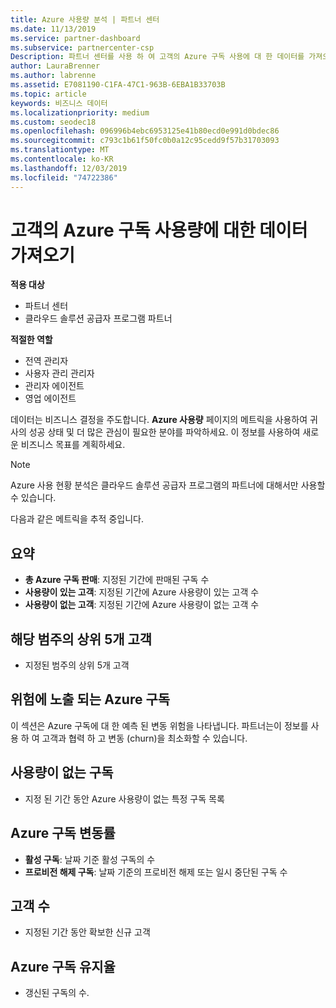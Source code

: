 ```yaml
---
title: Azure 사용량 분석 | 파트너 센터
ms.date: 11/13/2019
ms.service: partner-dashboard
ms.subservice: partnercenter-csp
Description: 파트너 센터를 사용 하 여 고객의 Azure 구독 사용에 대 한 데이터를 가져오는 방법에 대해 알아봅니다.
author: LauraBrenner
ms.author: labrenne
ms.assetid: E7081190-C1FA-47C1-963B-6EBA1B33703B
ms.topic: article
keywords: 비즈니스 데이터
ms.localizationpriority: medium
ms.custom: seodec18
ms.openlocfilehash: 096996b4ebc6953125e41b80ecd0e991d0bdec86
ms.sourcegitcommit: c793c1b61f50fc0b0a12c95cedd9f57b31703093
ms.translationtype: MT
ms.contentlocale: ko-KR
ms.lasthandoff: 12/03/2019
ms.locfileid: "74722386"
---
```

# <a name="get-data-about-the-usage-of-your-customers-azure-subscriptions"></a>고객의 Azure 구독 사용량에 대한 데이터 가져오기

**적용 대상**

- 파트너 센터
- 클라우드 솔루션 공급자 프로그램 파트너

**적절한 역할**

- 전역 관리자
- 사용자 관리 관리자
- 관리자 에이전트
- 영업 에이전트

데이터는 비즈니스 결정을 주도합니다. **Azure 사용량** 페이지의 메트릭을 사용하여 귀사의 성공 상태 및 더 많은 관심이 필요한 분야를 파악하세요. 이 정보를 사용하여 새로운 비즈니스 목표를 계획하세요.

> [!NOTE]
> Azure 사용 현황 분석은 클라우드 솔루션 공급자 프로그램의 파트너에 대해서만 사용할 수 있습니다.

다음과 같은 메트릭을 추적 중입니다.

## <a name="summary"></a>요약

- **총 Azure 구독 판매**: 지정된 기간에 판매된 구독 수  
- **사용량이 있는 고객**: 지정된 기간에 Azure 사용량이 있는 고객 수  
- **사용량이 없는 고객**: 지정된 기간에 Azure 사용량이 없는 고객 수  

## <a name="top-5-customers-in-category"></a>해당 범주의 상위 5개 고객

- 지정된 범주의 상위 5개 고객  

## <a name="azure-subscriptions-at-risk"></a>위험에 노출 되는 Azure 구독

이 섹션은 Azure 구독에 대 한 예측 된 변동 위험을 나타냅니다. 파트너는이 정보를 사용 하 여 고객과 협력 하 고 변동 (churn)을 최소화할 수 있습니다.

## <a name="subscriptions-without-usage"></a>사용량이 없는 구독

- 지정 된 기간 동안 Azure 사용량이 없는 특정 구독 목록  

## <a name="azure-subscription-churn"></a>Azure 구독 변동률

- **활성 구독**: 날짜 기준 활성 구독의 수  
- **프로비전 해제 구독**: 날짜 기준의 프로비전 해제 또는 일시 중단된 구독 수  

## <a name="customer-count"></a>고객 수

- 지정된 기간 동안 확보한 신규 고객  

## <a name="azure-subscription-retention"></a>Azure 구독 유지율

- 갱신된 구독의 수.
